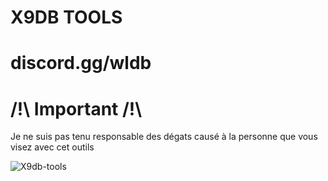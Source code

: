 
# X9DB TOOLS

# discord.gg/wldb

#  /!\ Important /!\

Je ne suis pas tenu responsable des dégats causé à la personne que vous visez avec cet outils


![X9db-tools](https://github.com/user-attachments/assets/4773b336-edc6-4ae8-8367-ae9e4811a73a)
